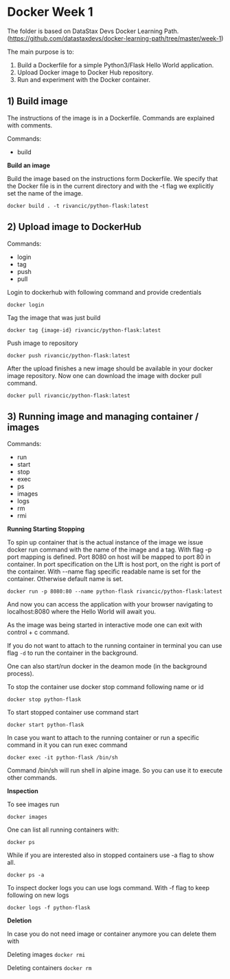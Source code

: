 # Docker Week 1

The folder is based on DataStax Devs Docker Learning Path. (https://github.com/datastaxdevs/docker-learning-path/tree/master/week-1)

The main purpose is to:
1) Build a Dockerfile for a simple Python3/Flask Hello World application.
2) Upload Docker image to Docker Hub repository.
3) Run and experiment with the Docker container.

## 1) Build image

The instructions of the image is in a Dockerfile. Commands are explained with comments.

Commands:
- build

**Build an image**

Build the image based on the instructions form Dockerfile.
We specify that the Docker file is in the current directory and with the -t flag we explicitly set the name of the image.

```docker build . -t rivancic/python-flask:latest```

## 2) Upload image to DockerHub

Commands:
- login
- tag
- push
- pull

Login to dockerhub with following command and provide credentials

```docker login```

Tag the image that was just build

```docker tag {image-id} rivancic/python-flask:latest```

Push image to repository

```docker push rivancic/python-flask:latest```

After the upload finishes a new image should be available in your docker image repository. Now one can download the image with docker pull command.

```docker pull rivancic/python-flask:latest```

## 3) Running image and managing container / images

Commands:
- run
- start
- stop
- exec
- ps
- images
- logs
- rm
- rmi

**Running Starting Stopping**

To spin up container that is the actual instance of the image we issue docker run command with the name of the image and a tag. 
With flag -p port mapping is defined. Port 8080 on host will be mapped to port 80 in container. In port specification on the Llft is host port, on the right is port of the container.
With --name flag specific readable name is set for the container. Otherwise default name is set.

```docker run -p 8080:80 --name python-flask rivancic/python-flask:latest```

And now you can access the application with your browser navigating to localhost:8080 where the Hello World will await you.

As the image was being started in interactive mode one can exit with control + c command.

If you do not want to attach to the running container in terminal you can use flag ```-d``` to run the container in the background.

One can also start/run docker in the deamon mode (in the background process).

To stop the container use docker stop command following name or id

```docker stop python-flask```

To start stopped container use command start

```docker start python-flask```

In case you want to attach to the running container or run a specific command in it you can run exec command

```docker exec -it python-flask /bin/sh```

Command /bin/sh will run shell in alpine image. So you can use it to execute other commands.

**Inspection**

To see images run 

```docker images```

One can list all running containers with:

```docker ps```

While if you are interested also in stopped containers use -a flag to show all.

```docker ps -a```

To inspect docker logs you can use logs command. With -f flag to keep following on new logs

```docker logs -f python-flask```

**Deletion**

In case you do not need image or container anymore you can delete them with 

Deleting images ```docker rmi```

Deleting containers  ```docker rm```